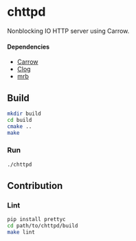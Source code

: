 # chttpd
Nonblocking IO HTTP server using Carrow.


#### Dependencies

- [Carrow](https://github.com/pylover/carrow)
- [Clog](https://github.com/pylover/clog)
- [mrb](https://github.com/pylover/mrb)


## Build
```bash
mkdir build
cd build
cmake ..
make
```


### Run
```bash
./chttpd
```


## Contribution

### Lint

```bash
pip install prettyc
cd path/to/chttpd/build
make lint
```
